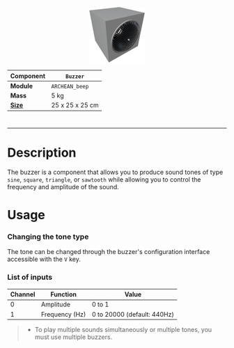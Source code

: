 <p align="center">
  <img src="Buzzer.png" />
</p>

|Component|`Buzzer`|
|---|---|
|**Module**|`ARCHEAN_beep`|
|**Mass**|5 kg|
|[**Size**](# "Based on the component's occupancy in a fixed 25cm grid.")|25 x 25 x 25 cm|
#
---

# Description
The buzzer is a component that allows you to produce sound tones of type `sine`, `square`, `triangle`, or `sawtooth` while allowing you to control the frequency and amplitude of the sound.

# Usage
### Changing the tone type
The tone can be changed through the buzzer's configuration interface accessible with the `V` key.


### List of inputs
|Channel|Function|Value|
|---|---|---|
|0|Amplitude|0 to 1|
|1|Frequency (Hz)|0 to 20000 (default: 440Hz)|

> - To play multiple sounds simultaneously or multiple tones, you must use multiple buzzers.